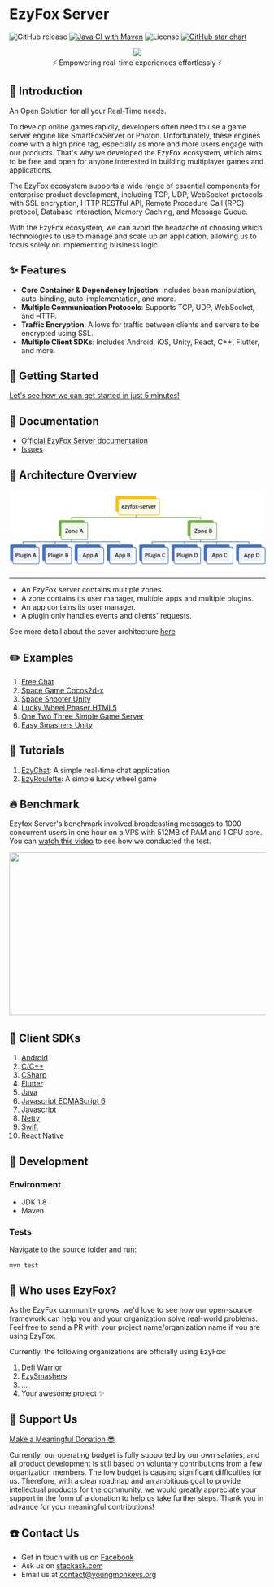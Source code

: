 # EzyFox Server

![GitHub release](https://img.shields.io/github/release/youngmonkeys/ezyfox-server.svg)
[![Java CI with Maven](https://img.shields.io/github/actions/workflow/status/youngmonkeys/ezyfox-server/maven.yml
)](https://github.com/youngmonkeys/ezyfox-server/actions/workflows/maven.yml)
![License](https://img.shields.io/github/license/youngmonkeys/ezyfox-server)
[![GitHub star chart](https://img.shields.io/github/stars/youngmonkeys/ezyfox-server?style=social)](https://star-history.com/#youngmonkeys/ezyfox-server)

<div style="text-align: center">
    <img src="./logo.png" width="255" />
</div>

<div style="text-align: center">
⚡ Empowering real-time experiences effortlessly ⚡
</div>

## 📖 Introduction

An Open Solution for all your Real-Time needs.

To develop online games rapidly, developers often need to use a game server engine like SmartFoxServer or Photon. Unfortunately, these engines come with a high price tag, especially as more and more users engage with our products. That's why we developed the EzyFox ecosystem, which aims to be free and open for anyone interested in building multiplayer games and applications.

The EzyFox ecosystem supports a wide range of essential components for enterprise product development, including TCP, UDP, WebSocket protocols with SSL encryption, HTTP RESTful API, Remote Procedure Call (RPC) protocol, Database Interaction, Memory Caching, and Message Queue.

With the EzyFox ecosystem, we can avoid the headache of choosing which technologies to use to manage and scale up an application, allowing us to focus solely on implementing business logic.

## ✨ Features

* **Core Container & Dependency Injection**: Includes bean manipulation, auto-binding, auto-implementation, and more.
* **Multiple Communication Protocols**: Supports TCP, UDP, WebSocket, and HTTP.
* **Traffic Encryption**: Allows for traffic between clients and servers to be encrypted using SSL.
* **Multiple Client SDKs**: Includes Android, iOS, Unity, React, C++, Flutter, and more.


## 🚀 Getting Started

[Let's see how we can get started in just 5 minutes!](https://youngmonkeys.org/get-started/)

## 📑 Documentation

- [Official EzyFox Server documentation](https://youngmonkeys.org/projects/ezyfox-server)
- [Issues](https://github.com/youngmonkeys/ezyfox-server/issues)

## 📐 Architecture Overview
<div align="center">
    <img src="./images/ezyfox-server-architecture.png" width="512" />
</div>

-----------

- An EzyFox server contains multiple zones.
- A zone contains its user manager, multiple apps and multiple plugins.
- An app contains its user manager.
- A plugin only handles events and clients' requests.

See more detail about the sever architecture [here](https://youngmonkeys.org/ezyfox-server/guides/ezyfox-server-architecture)

## ✏️ Examples

1. [Free Chat](https://github.com/youngmonkeys/freechat)
2. [Space Game Cocos2d-x](https://github.com/tvd12/space-game)
3. [Space Shooter Unity](https://github.com/tvd12/space-shooter)
4. [Lucky Wheel Phaser HTML5](https://github.com/tvd12/ezyfox-server-example/tree/master/lucky-wheel)
5. [One Two Three Simple Game Server](https://github.com/tvd12/ezyfox-server-example/tree/master/one-two-three)
6. [Easy Smashers Unity](https://github.com/vu-luong/ezy-smashers)

## 📜 Tutorials

1. [EzyChat](https://youtube.com/playlist?list=PLlZavoxtKE1IfKY7ohkLLyv6YkHMkvH6G): A simple real-time chat application
2. [EzyRoulette](https://youtube.com/playlist?list=PLlZavoxtKE1LD6qI87wp3YjLGzL8rMbSG): A simple lucky wheel game

## 🔥 Benchmark

Ezyfox Server's benchmark involved broadcasting messages to 1000 concurrent users in one hour on a VPS with 512MB of RAM and 1 CPU core. You can [watch this video](https://youtu.be/TiSLOWIid5o) to see how we conducted the test.

<img src="./images/ezyfox_1h.png" width="747" height="320" />

## 🔌 Client SDKs

1.  [Android](https://github.com/youngmonkeys/ezyfox-server-android-client)
2.  [C/C++](https://github.com/youngmonkeys/ezyfox-server-cpp-client)
3.  [CSharp](https://github.com/youngmonkeys/ezyfox-server-csharp-client)
4.  [Flutter](https://github.com/youngmonkeys/ezyfox-server-flutter-client)
5.  [Java](https://github.com/youngmonkeys/ezyfox-server-java-client)
6.  [Javascript ECMAScript 6](https://github.com/youngmonkeys/ezyfox-server-es6-client)
7.  [Javascript](https://github.com/youngmonkeys/ezyfox-server-js-client)
8.  [Netty](https://github.com/youngmonkeys/ezyfox-server-netty-client)
9.  [Swift](https://github.com/youngmonkeys/ezyfox-server-swift-client)
10. [React Native](https://github.com/youngmonkeys/ezyfox-react-native-client)

## 🔨 Development
### Environment
- JDK 1.8
- Maven

### Tests

Navigate to the source folder and run:
```
mvn test
```

## 🎉 Who uses EzyFox?
As the EzyFox community grows, we'd love to see how our open-source framework can help you and your organization solve real-world problems. Feel free to send a PR with your project name/organization name if you are using EzyFox.

Currently, the following organizations are officially using EzyFox:

1. [Defi Warrior](https://gamefi.org/games/defi-warrior)
2. [EzySmashers](https://ezysmashers.ezyplatform.com/)
3. ...
4. Your awesome project ✨

## 💖 Support Us
[Make a Meaningful Donation 😎](https://youngmonkeys.org/donate/)

Currently, our operating budget is fully supported by our own salaries, and all product development is still based on voluntary contributions from a few organization members. The low budget is causing significant difficulties for us. Therefore, with a clear roadmap and an ambitious goal to provide intellectual products for the community, we would greatly appreciate your support in the form of a donation to help us take further steps. Thank you in advance for your meaningful contributions!

## ☎️ Contact Us

- Get in touch with us on [Facebook](https://www.facebook.com/youngmonkeys.org)
- Ask us on [stackask.com](https://stackask.com)
- Email us at [contact@youngmonkeys.org](mailto:contact@youngmonkeys.org)
